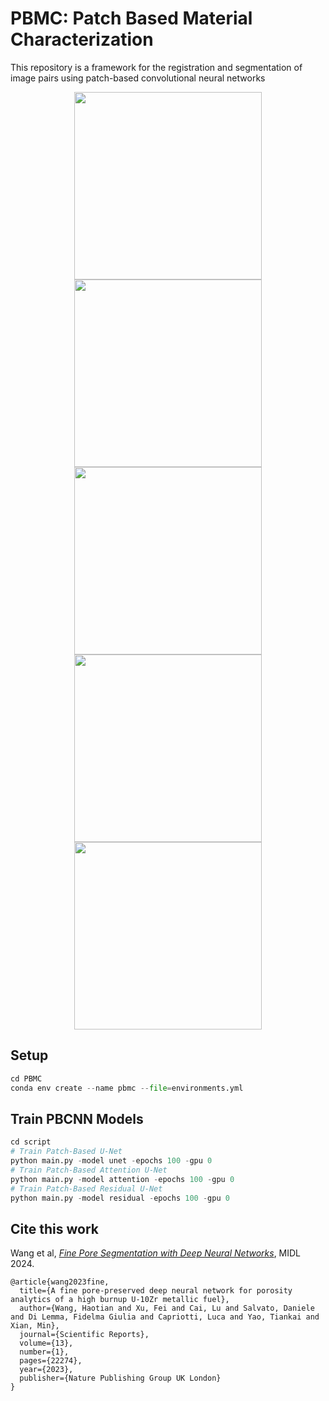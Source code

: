 # PBMC: Patch Based Material Characterization
This repository is a framework for the registration and segmentation of image pairs using patch-based convolutional neural networks

<p align="center">
  <img src="https://github.com/user-attachments/assets/e81814f3-47e5-4848-9e6c-51c2254e4fc3" width="300" />
  <img src="https://github.com/user-attachments/assets/40d24ad3-9aa6-4d39-80da-8a349df7b1e1" width="300" /> 
  <img src="https://github.com/user-attachments/assets/29662572-6c8b-483b-b943-ed51f065b8dd" width="300" />
  <img src="https://github.com/user-attachments/assets/d8d5f17c-fafd-44ff-adec-5dcaf18a697d" width="300" />
  <img src="https://github.com/user-attachments/assets/5eaadd4e-3de1-4925-8dbc-2e3682ec7b84" width="300" />
</p>


## Setup
```python
cd PBMC
conda env create --name pbmc --file=environments.yml
```
## Train PBCNN Models
```python
cd script
# Train Patch-Based U-Net
python main.py -model unet -epochs 100 -gpu 0
# Train Patch-Based Attention U-Net
python main.py -model attention -epochs 100 -gpu 0
# Train Patch-Based Residual U-Net
python main.py -model residual -epochs 100 -gpu 0
```

## Cite this work
Wang et al, [*Fine Pore Segmentation with Deep Neural Networks*](https://www.nature.com/articles/s41598-023-48800-3), MIDL 2024.
```
@article{wang2023fine,
  title={A fine pore-preserved deep neural network for porosity analytics of a high burnup U-10Zr metallic fuel},
  author={Wang, Haotian and Xu, Fei and Cai, Lu and Salvato, Daniele and Di Lemma, Fidelma Giulia and Capriotti, Luca and Yao, Tiankai and Xian, Min},
  journal={Scientific Reports},
  volume={13},
  number={1},
  pages={22274},
  year={2023},
  publisher={Nature Publishing Group UK London}
}
```

